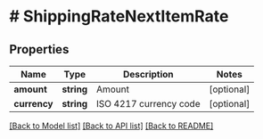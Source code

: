 # # ShippingRateNextItemRate

## Properties

Name | Type | Description | Notes
------------ | ------------- | ------------- | -------------
**amount** | **string** | Amount | [optional]
**currency** | **string** | ISO 4217 currency code | [optional]

[[Back to Model list]](../../README.md#models) [[Back to API list]](../../README.md#endpoints) [[Back to README]](../../README.md)
